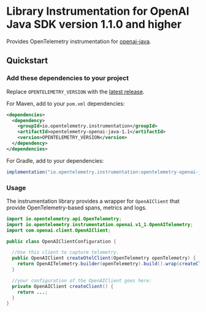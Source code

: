 # Library Instrumentation for OpenAI Java SDK version 1.1.0 and higher

Provides OpenTelemetry instrumentation for [openai-java](https://github.com/openai/openai-java/).

## Quickstart

### Add these dependencies to your project

Replace `OPENTELEMETRY_VERSION` with the [latest
release]( https://central.sonatype.com/artifact/io.opentelemetry.instrumentation/opentelemetry-openai-java-1.1).

For Maven, add to your `pom.xml` dependencies:

```xml
<dependencies>
  <dependency>
    <groupId>io.opentelemetry.instrumentation</groupId>
    <artifactId>opentelemetry-openai-java-1.1</artifactId>
    <version>OPENTELEMETRY_VERSION</version>
  </dependency>
</dependencies>
```

For Gradle, add to your dependencies:

```groovy
implementation("io.opentelemetry.instrumentation:opentelemetry-openai-java-1.1:OPENTELEMETRY_VERSION")
```

### Usage

The instrumentation library provides a wrapper for `OpenAIClient` that provide OpenTelemetry-based
spans, metrics and logs.

```java
import io.opentelemetry.api.OpenTelemetry;
import io.opentelemetry.instrumentation.openai.v1_1.OpenAITelemetry;
import com.openai.client.OpenAIClient;

public class OpenAIClientConfiguration {

  //Use this client to capture telemetry.
  public OpenAIClient createOtelClient(OpenTelemetry openTelemetry) {
    return OpenAITelemetry.builder(openTelemetry).build().wrap(createClient());
  }

  //your configuration of the OpenAIClient goes here:
  private OpenAIClient createClient() {
    return ...;
  }
}
```
